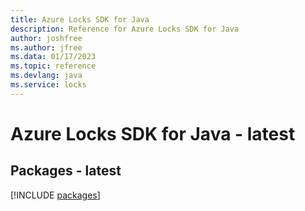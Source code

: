```yaml
---
title: Azure Locks SDK for Java
description: Reference for Azure Locks SDK for Java
author: joshfree
ms.author: jfree
ms.data: 01/17/2023
ms.topic: reference
ms.devlang: java
ms.service: locks
---
```

# Azure Locks SDK for Java - latest
## Packages - latest
[!INCLUDE [packages](locks-index.md)]